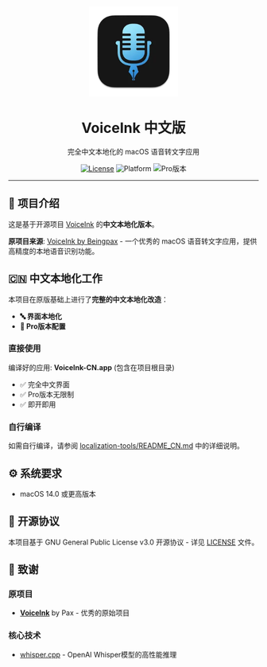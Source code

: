 <div align="center">
  <img src="VoiceInk/Assets.xcassets/AppIcon.appiconset/256-mac.png" width="180" height="180" />
  <h1>VoiceInk 中文版</h1>
  <p>完全中文本地化的 macOS 语音转文字应用</p>

  [![License](https://img.shields.io/badge/License-GPL%20v3-blue.svg)](https://www.gnu.org/licenses/gpl-3.0)
  ![Platform](https://img.shields.io/badge/platform-macOS%2014.0%2B-brightgreen)
  ![Pro版本](https://img.shields.io/badge/版本-Pro无限制-gold)

</div>

---

## 📖 项目介绍

这是基于开源项目 [VoiceInk](https://github.com/Beingpax/VoiceInk) 的**中文本地化版本**。

**原项目来源**: [VoiceInk by Beingpax](https://tryvoiceink.com) - 一个优秀的 macOS 语音转文字应用，提供高精度的本地语音识别功能。

## 🇨🇳 中文本地化工作

本项目在原版基础上进行了**完整的中文本地化改造**：

- **🔤 界面本地化**
- **💼 Pro版本配置**

### 直接使用

编译好的应用: **VoiceInk-CN.app** (包含在项目根目录)

- ✅ 完全中文界面
- ✅ Pro版本无限制
- ✅ 即开即用

### 自行编译

如需自行编译，请参阅 [localization-tools/README_CN.md](localization-tools/README_CN.md) 中的详细说明。

## ⚙️ 系统要求

- macOS 14.0 或更高版本

## 📄 开源协议

本项目基于 GNU General Public License v3.0 开源协议 - 详见 [LICENSE](LICENSE) 文件。

## 🙏 致谢

### 原项目

- **[VoiceInk](https://github.com/Beingpax/VoiceInk)** by Pax - 优秀的原始项目

### 核心技术

- [whisper.cpp](https://github.com/ggerganov/whisper.cpp) - OpenAI Whisper模型的高性能推理
